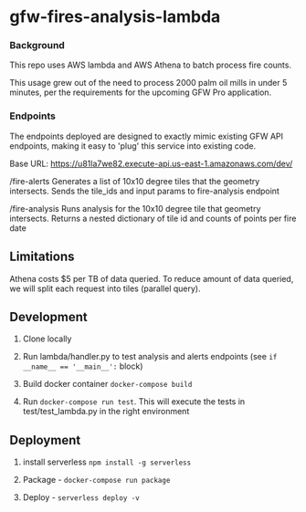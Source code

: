 # gfw-fires-analysis-lambda

### Background
This repo uses AWS lambda and AWS Athena to batch process fire counts.

This usage grew out of the need to process 2000 palm oil mills in under 5 minutes, per the requirements for the upcoming GFW Pro application.

### Endpoints

The endpoints deployed are designed to exactly mimic existing GFW API endpoints, making it easy to 'plug' this service into existing code.

Base URL:
https://u81la7we82.execute-api.us-east-1.amazonaws.com/dev/

/fire-alerts
Generates a list of 10x10 degree tiles that the geometry intersects. Sends the tile_ids and input params to fire-analysis endpoint

/fire-analysis
Runs analysis for the 10x10 degree tile that geometry intersects. Returns a nested dictionary of tile id and counts of points per fire date

## Limitations
Athena costs $5 per TB of data queried. To reduce amount of data queried, we will split each request into tiles (parallel query).

## Development
1. Clone locally

2. Run lambda/handler.py to test analysis and alerts endpoints (see `if __name__ == '__main__':` block)

3. Build docker container `docker-compose build`

4. Run `docker-compose run test`. This will execute the tests in test/test_lambda.py in the right environment

## Deployment
1. install serverless `npm install -g serverless`

2. Package - `docker-compose run package`

3. Deploy - `serverless deploy -v`
